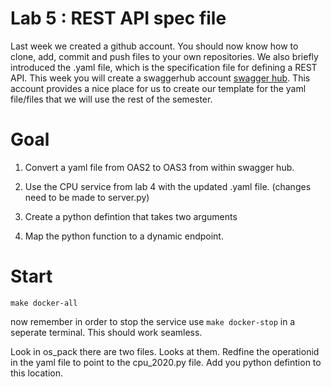 # Lab 5 : REST API spec file

Last week we created a github account. You should now know how to clone, add, commit and push files to your own repositories. We also briefly introduced the .yaml file, which is the specification file for defining a REST API.  This week you will create a swaggerhub account [swagger hub](https://app.swaggerhub.com/signup?channel=directWithinApp). This account provides a nice place for us to create our template for the yaml file/files that we will use the rest of the semester.

# Goal 

1) Convert a yaml file from OAS2 to OAS3 from within swagger hub. 

2) Use the CPU service from lab 4 with the updated .yaml file. (changes need to be made to server.py)

3) Create a python defintion that takes two arguments 

4) Map the python function to a dynamic endpoint. 


# Start

`make docker-all`

now remember in order to stop the service use `make docker-stop` in a seperate terminal. This should work seamless. 

Look in os_pack there are two files. Looks at them. Redfine the operationid in the yaml file to point to the cpu_2020.py file. Add you python defintion to this location.


